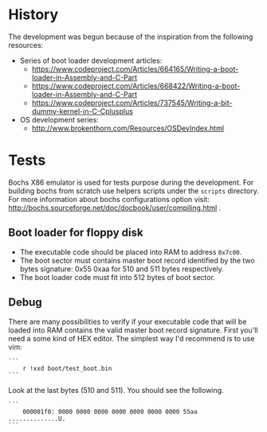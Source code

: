 # History

The development was begun because of the inspiration from the following
resources:

* Series of boot loader development articles:
    * https://www.codeproject.com/Articles/664165/Writing-a-boot-loader-in-Assembly-and-C-Part
    * https://www.codeproject.com/Articles/668422/Writing-a-boot-loader-in-Assembly-and-C-Part
    * https://www.codeproject.com/Articles/737545/Writing-a-bit-dummy-kernel-in-C-Cplusplus
* OS development series:
    * http://www.brokenthorn.com/Resources/OSDevIndex.html


# Tests

Bochs X86 emulator is used for tests purpose during the development.
For building bochs from scratch use helpers scripts under the `scripts`
directory. For more information about bochs configurations option
visit: http://bochs.sourceforge.net/doc/docbook/user/compiling.html .

## Boot loader for floppy disk

* The executable code should be placed into RAM to address `0x7c00`.
* The boot sector must contains master boot record identified by the two
  bytes signature: 0x55 0xaa for 510 and 511 bytes respectively.
* The boot loader code must fit into 512 bytes of boot sector.

## Debug

There are many possibilities to verify if your executable code that will be
loaded into RAM contains the valid master boot record signature. First you'll
need a some kind of HEX editor. The simplest way I'd recommend is to use vim:

    ```
        r !xxd boot/test_boot.bin
    ```

Look at the last bytes (510 and 511). You should see the following.

    ```
        000001f0: 0000 0000 0000 0000 0000 0000 0000 55aa  ..............U.
    ```
